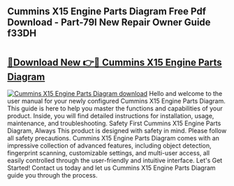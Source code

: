 ## Cummins X15 Engine Parts Diagram Free Pdf Download - Part-79I New Repair Owner Guide f33DH

# <h2><a href="http://dflqty.blite.top/?on=Cummins+X15+Engine+Parts+Diagram">🔗Download New 👉🔴 Cummins X15 Engine Parts Diagram</a></h2>

[![Cummins X15 Engine Parts Diagram download](https://i.imgur.com/lujVjoI.png)](http://dflqty.blite.top/?on=Cummins+X15+Engine+Parts+Diagram)
Hello and welcome to the user manual for your newly configured Cummins X15 Engine Parts Diagram. This guide is here to help you master the functions and capabilities of your product. Inside, you will find detailed instructions for installation, usage, maintenance, and troubleshooting. Safety First Cummins X15 Engine Parts Diagram, Always This product is designed with safety in mind. Please follow all safety precautions. Cummins X15 Engine Parts Diagram comes with an impressive collection of advanced features, including object detection, fingerprint scanning, customizable settings, and multi-user access, all easily controlled through the user-friendly and intuitive interface. Let's Get Started! Contact us today and let us Cummins X15 Engine Parts Diagram guide you through the process.
